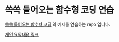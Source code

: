 # 쏙쏙 들어오는 함수형 코딩 연습

[쏙쏙 들어오는 함수형 코딩](https://www.aladin.co.kr/shop/wproduct.aspx?ItemId=292349292) 의 예제를 연습하는 repo 입니다.

[개인 요약내용 링크](https://bloom-scooter-be0.notion.site/11531fea6e8a49f496232571298e1943)
